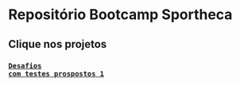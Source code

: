 # Repositório Bootcamp Sportheca
## Clique nos projetos
### <code>[Desafios com testes prospostos 1](https://github.com/wellingtonhiago/Sportheca-Bootcamp/tree/main/src/main/java/com/sportheca/desafiotestes1)</code>
